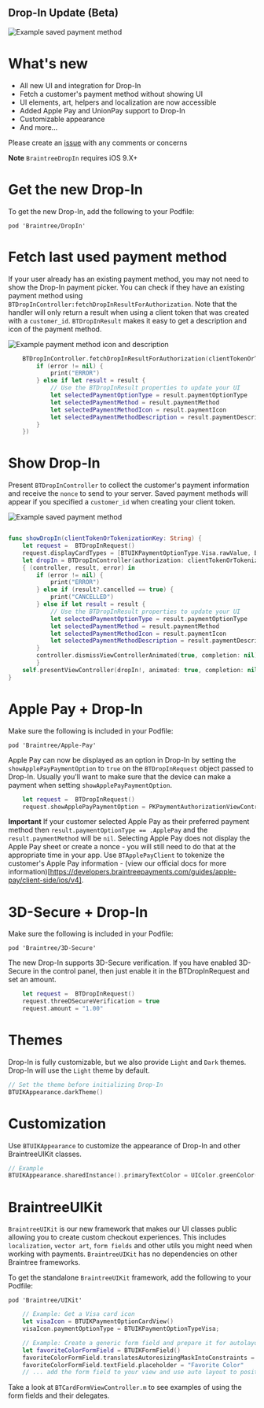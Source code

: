 Drop-In Update (Beta)
------------------------------------

![Example saved payment method](saved-payment-methods-dark.png "Example saved payment method")

# What's new
- All new UI and integration for Drop-In
- Fetch a customer's payment method without showing UI
- UI elements, art, helpers and localization are now accessible
- Added Apple Pay and UnionPay support to Drop-In
- Customizable appearance
- And more...

Please create an [issue](https://github.braintreeps.com/braintree/braintree-ios/issues) with any comments or concerns

**Note** `BraintreeDropIn` requires iOS 9.X+

# Get the new Drop-In
To get the new Drop-In, add the following to your Podfile:
```
pod 'Braintree/DropIn'
```

# Fetch last used payment method
If your user already has an existing payment method, you may not need to show the Drop-In payment picker. You can check if they have an existing payment method using `BTDropInController:fetchDropInResultForAuthorization`. Note that the handler will only return a result when using a client token that was created with a `customer_id`. `BTDropInResult` makes it easy to get a description and icon of the payment method.

![Example payment method icon and description](saved-paypal-method.png "Example payment method icon and description")

```swift
    BTDropInController.fetchDropInResultForAuthorization(clientTokenOrTokenizationKey, handler: { (result, error) in
        if (error != nil) {
            print("ERROR")
        } else if let result = result {
            // Use the BTDropInResult properties to update your UI
            let selectedPaymentOptionType = result.paymentOptionType
            let selectedPaymentMethod = result.paymentMethod
            let selectedPaymentMethodIcon = result.paymentIcon
            let selectedPaymentMethodDescription = result.paymentDescription
        }
    })
```
# Show Drop-In
Present `BTDropInController` to collect the customer's payment information and receive the `nonce` to send to your server. Saved payment methods will appear if you specified a `customer_id` when creating your client token.

![Example saved payment method](saved-payment-methods.png "Example saved payment method")

```swift

func showDropIn(clientTokenOrTokenizationKey: String) {
    let request =  BTDropInRequest()
    request.displayCardTypes = [BTUIKPaymentOptionType.Visa.rawValue, BTUIKPaymentOptionType.MasterCard.rawValue]
    let dropIn = BTDropInController(authorization: clientTokenOrTokenizationKey, request: request)
    { (controller, result, error) in
        if (error != nil) {
            print("ERROR")
        } else if (result?.cancelled == true) {
            print("CANCELLED")
        } else if let result = result {
            // Use the BTDropInResult properties to update your UI
            let selectedPaymentOptionType = result.paymentOptionType
            let selectedPaymentMethod = result.paymentMethod
            let selectedPaymentMethodIcon = result.paymentIcon
            let selectedPaymentMethodDescription = result.paymentDescription
        }
        controller.dismissViewControllerAnimated(true, completion: nil)
        }
    self.presentViewController(dropIn!, animated: true, completion: nil)
}
```

# Apple Pay + Drop-In
Make sure the following is included in your Podfile:
```
pod 'Braintree/Apple-Pay'
```

Apple Pay can now be displayed as an option in Drop-In by setting the `showApplePayPaymentOption` to `true` on the `BTDropInRequest` object passed to Drop-In. Usually you'll want to make sure that the device can make a payment when setting `showApplePayPaymentOption`.

```swift
    let request =  BTDropInRequest()
    request.showApplePayPaymentOption = PKPaymentAuthorizationViewController.canMakePaymentsUsingNetworks([PKPaymentNetworkVisa, PKPaymentNetworkMasterCard, PKPaymentNetworkAmex])
```

**Important** If your customer selected Apple Pay as their preferred payment method then `result.paymentOptionType == .ApplePay` and the `result.paymentMethod` will be `nil`. Selecting Apple Pay does not display the Apple Pay sheet or create a nonce - you will still need to do that at the appropriate time in your app. Use `BTApplePayClient` to tokenize the customer's Apple Pay information - (view our official docs for more information)[https://developers.braintreepayments.com/guides/apple-pay/client-side/ios/v4].

# 3D-Secure + Drop-In
Make sure the following is included in your Podfile:
```
pod 'Braintree/3D-Secure'
```
The new Drop-In supports 3D-Secure verification. If you have enabled 3D-Secure in the control panel, then just enable it in the BTDropInRequest and set an amount.

```swift
    let request =  BTDropInRequest()
    request.threeDSecureVerification = true
    request.amount = "1.00"
```

# Themes
Drop-In is fully customizable, but we also provide `Light` and `Dark` themes. Drop-In will use the `Light` theme by default.
```swift
// Set the theme before initializing Drop-In
BTUIKAppearance.darkTheme()
```

# Customization
Use `BTUIKAppearance` to customize the appearance of Drop-In and other BraintreeUIKit classes.
```swift
// Example
BTUIKAppearance.sharedInstance().primaryTextColor = UIColor.greenColor()
```

# BraintreeUIKit

`BraintreeUIKit` is our new framework that makes our UI classes public allowing you to create custom checkout experiences. This includes `localization`, `vector art`, `form fields` and other utils you might need when working with payments. `BraintreeUIKit` has no dependencies on other Braintree frameworks.

To get the standalone `BraintreeUIKit` framework, add the following to your Podfile:
```
pod 'Braintree/UIKit'
```

```swift
    // Example: Get a Visa card icon
    let visaIcon = BTUIKPaymentOptionCardView()
    visaIcon.paymentOptionType = BTUIKPaymentOptionTypeVisa;

    // Example: Create a generic form field and prepare it for autolayout
    let favoriteColorFormField = BTUIKFormField()
    favoriteColorFormField.translatesAutoresizingMaskIntoConstraints = false
    favoriteColorFormField.textField.placeholder = "Favorite Color"
    // ... add the form field to your view and use auto layout to position it
```

Take a look at `BTCardFormViewController.m` to see examples of using the form fields and their delegates.
